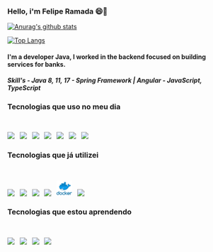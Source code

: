 ### Hello, i'm Felipe Ramada 😄💬 

[![Anurag's github stats](https://github-readme-stats.vercel.app/api?username=ramada32)](https://github.com/anuraghazra/github-readme-stats) <br>

[![Top Langs](https://github-readme-stats.vercel.app/api/top-langs/?username=ramada32)](https://github.com/anuraghazra/github-readme-stats) <br>

#### I'm a developer Java, I worked in the backend focused on building services for banks.

##### Skill's - Java 8, 11, 17 - Spring Framework | Angular - JavaScript, TypeScript 

### Tecnologias que uso no meu dia

<br>
<p>
<img src="https://img.shields.io/badge/Java-ED8B00?style=for-the-badge&logo=openjdk&logoColor=white"/>
&nbsp;
  <img src="https://img.shields.io/badge/Spring-6DB33F?style=for-the-badge&logo=spring&logoColor=white"/>
 &nbsp;
 <img src="https://img.shields.io/badge/Elastic_Search-005571?style=for-the-badge&logo=elasticsearch&logoColor=white"/>
&nbsp;
 <img src="https://img.shields.io/badge/redis-%23DD0031.svg?&style=for-the-badge&logo=redis&logoColor=white"/>
&nbsp;
<img src="https://img.shields.io/badge/MySQL-00000F?style=for-the-badge&logo=mysql&logoColor=white"/>
&nbsp;
<img src="https://img.shields.io/badge/PostgreSQL-316192?style=for-the-badge&logo=postgresql&logoColor=white"/> 
&nbsp;
 <img src="https://img.shields.io/badge/Amazon_AWS-FF9900?style=for-the-badge&logo=amazonaws&logoColor=white"/> 
 &nbsp; 
 </p>

 ### Tecnologias que já utilizei 
<br>
<p>
 <img src="https://img.shields.io/badge/Angular-DD0031?style=for-the-badge&logo=angular&logoColor=white"/>
&nbsp;
 <img src="https://img.shields.io/badge/HTML5-E34F26?style=for-the-badge&logo=html5&logoColor=white"/> 
 &nbsp; 
<img src="https://img.shields.io/badge/CSS3-1572B6?style=for-the-badge&logo=css3&logoColor=white"/> 
 &nbsp; 
  <img src="https://img.shields.io/badge/PHP-777BB4?style=for-the-badge&logo=php&logoColor=white"/>
&nbsp;
   <img src="https://raw.githubusercontent.com/github/explore/80688e429a7d4ef2fca1e82350fe8e3517d3494d/topics/docker/docker.png" height="35px"/>
&nbsp;
    <img src="https://img.shields.io/badge/jQuery-0769AD?style=for-the-badge&logo=jquery&logoColor=white"/>
&nbsp;
</p>
   
 ### Tecnologias que estou aprendendo

<br>
<p>
 <img src="https://img.shields.io/badge/JavaScript-F7DF1E?style=for-the-badge&logo=javascript&logoColor=black"/>
&nbsp;  
 <img src="https://img.shields.io/badge/microsoft%20azure-0089D6?style=for-the-badge&logo=microsoft-azure&logoColor=white"/>
&nbsp;  
<img src="https://img.shields.io/badge/TypeScript-007ACC?style=for-the-badge&logo=typescript&logoColor=white"/>
&nbsp;
<img src="https://img.shields.io/badge/Unity-100000?style=for-the-badge&logo=unity&logoColor=white"/>
&nbsp;
</p>
<!--
**ramada32/ramada32** is a ✨ _special_ ✨ repository because its `README.md` (this file) appears on your GitHub profile.

Here are some ideas to get you started:

- 🔭 I’m currently working on ...
- 🌱 I’m currently learning ...
- 👯 I’m looking to collaborate on ...
- 🤔 I’m looking for help with ...
- 💬 Ask me about ...
- 📫 How to reach me: ...
- 😄 Pronouns: ...
- ⚡ Fun fact: ...
-->
